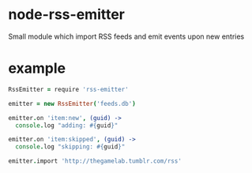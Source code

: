 node-rss-emitter
================

Small module which import RSS feeds and emit events upon new entries

# example

```coffee
RssEmitter = require 'rss-emitter'

emitter = new RssEmitter('feeds.db')

emitter.on 'item:new', (guid) ->
  console.log "adding: #{guid}"

emitter.on 'item:skipped', (guid) ->
  console.log "skipping: #{guid}"

emitter.import 'http://thegamelab.tumblr.com/rss'
```